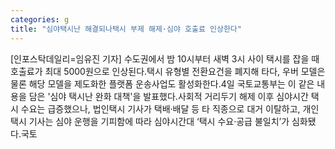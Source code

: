 ```yaml
---
categories: g
title: "심야택시난 해결되나택시 부제 해제·심야 호출료 인상한다"
---
```

[인포스탁데일리=임유진 기자] 수도권에서 밤 10시부터 새벽 3시 사이 택시를 잡을 때 호출료가 최대 5000원으로 인상된다.택시 유형별 전환요건을 폐지해 타다, 우버 모델은 물론 해당 모델을 제도화한 플랫폼 운송사업도 활성화한다.4일 국토교통부는 이 같은 내용을 담은 &#39;심야 택시난 완화 대책&#39;을 발표했다.사회적 거리두기 해제 이후 심야시간 택시 수요는 급증했으나, 법인택시 기사가 택배·배달 등 타 직종으로 대거 이탈하고, 개인택시 기사는 심야 운행을 기피함에 따라 심야시간대 ‘택시 수요·공급 불일치’가 심화됐다.국토